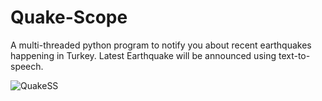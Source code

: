 # Quake-Scope
A multi-threaded python program to notify you about recent earthquakes happening in Turkey. Latest Earthquake will be announced using text-to-speech. 

![QuakeSS](https://user-images.githubusercontent.com/90629653/221688573-d14fe980-de2c-4555-a125-f387d8c90eca.png)
